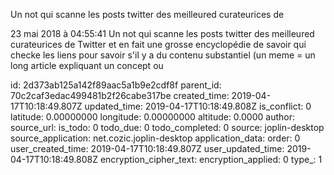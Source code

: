 Un not qui scanne les posts twitter des meilleured curateurices de

23 mai 2018 à 04:55:41
Un not qui scanne les posts twitter des meilleured curateurices de
Twitter et en fait une grosse encyclopédie de savoir qui checke les
liens pour savoir s\'il y a du contenu substantiel (un meme = un long
article expliquant un concept ou


id: 2d373ab125a142f89aac5a1b9e2cdf8f
parent_id: 70c2caf3edac499481b2f26cabe317be
created_time: 2019-04-17T10:18:49.807Z
updated_time: 2019-04-17T10:18:49.808Z
is_conflict: 0
latitude: 0.00000000
longitude: 0.00000000
altitude: 0.0000
author: 
source_url: 
is_todo: 0
todo_due: 0
todo_completed: 0
source: joplin-desktop
source_application: net.cozic.joplin-desktop
application_data: 
order: 0
user_created_time: 2019-04-17T10:18:49.807Z
user_updated_time: 2019-04-17T10:18:49.808Z
encryption_cipher_text: 
encryption_applied: 0
type_: 1